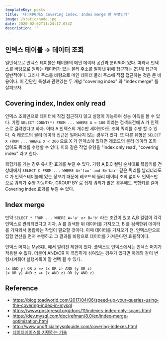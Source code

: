 ```yaml
---
templateKey: posts
title: '데이터베이스 Covering index, Index merge 란 무엇인가'
image: /static/nude.jpg
date: 2020-02-02T11:24:17.034Z
description: ''
---
```



## 인덱스 테이블 → 데이터 조회

일반적으로 인덱스 테이블은 테이블의 메인 데이터 공간과 분리되어 있다. 따라서 인덱스를 바탕으로 원하는 데이터가 있는 물리 주소를 알아낸 뒤에 접근하는 2단계 접근이 일반적이다. 그러나 주소를 바탕으로 메인 데이터 물리 주소에 직접 접근하는 것은 큰 비용이다. 이 간단한 특성과 관련있는 두 개념 "covering index" 와 "index merge" 를 살펴보자.

## Covering index, Index only read

인덱스 조회만으로 데이터에 직접 접근하지 않고 실행이 가능하여 성능 이득을 볼 수 있다. 가령 `SELECT COUNT(*) FROM ... WHERE A < 100` 이라는 검색조건에 A 가 인덱스로 걸려있다고 하자. 이때 A 인덱스의 개수만 세어보아도 조회 쿼리를 수행 할 수 있다. 즉 레코드의 물리 데이터 접근은 일어나지 않는 경우가 있다. 또 다른 유형은 `SELECT X FROM ... WHERE X < 300` 으로 X 가 인덱스에 있다면 레코드의 물리 데이터 조회 없이도 쿼리를 수행할 수 있다. 이와 같은 작업 유형을 "Index only read', "covering index" 라고 한다.

복합키를 거는 경우 유사한 효과를 누릴 수 있다. 가령 A,B,C 컬럼 순서대로 복합키를 건 상태에서 `SELECT C FROM ... WHERE A='foo' and B='bar'` 같은 쿼리를 날리더라도 C 가 인덱스테이블에 있는 정보기 때문에 레코드의 물리 데이터 조회 없이도 인덱스만으로 쿼리가 수행 가능하다. GROUP BY 로 집계 쿼리가 많은 경우에도 복합키를 걸어 Covering index 효과를 누릴 수 있다.

## Index merge

만약 `SELECT * FROM ... WHERE A='a' or B='b'` 라는 조건이 있고 A,B 컬럼이 각각 인덱스로 관리되었다고 치자. A 를 검색한 뒤 데이터를 가져오고, B 를 검색한뒤 데이터를 가져와서 병합하는 작업이 필요할 것이다. 이때 데이터를 가져오기 전, 인엑스만으로 집합 연산을 먼저 수행하고 그 결과를 바탕으로 데이터를 가져온다면 효율적이다.

인덱스 머지는 MySQL 에서 알려진 제한이 있다. 풀텍스트 인덱스에서는 인덱스 머지가 적용될 수 없다. 더불어 AND/OR 이 복잡하게 섞여있는 경우가 있다면 아래와 같이 변형시켜줘야 실행계획이 잘 선택 될 수 있다. 

```
(x AND y) OR z => (x OR z) AND (y OR z)
(x OR y) AND z => (x AND z) OR (y AND z)
```

## Reference

* [](https://blog.toadworld.com/2017/04/06/speed-up-your-queries-using-the-covering-index-in-mysql)<https://blog.toadworld.com/2017/04/06/speed-up-your-queries-using-the-covering-index-in-mysql>
* [](https://www.postgresql.org/docs/12/indexes-index-only-scans.html)<https://www.postgresql.org/docs/11/indexes-index-only-scans.html>
* [](https://dev.mysql.com/doc/refman/8.0/en/index-merge-optimization.html)<https://dev.mysql.com/doc/refman/8.0/en/index-merge-optimization.html>
* [](http://www.unofficialmysqlguide.com/covering-indexes.html)<http://www.unofficialmysqlguide.com/covering-indexes.html>
* [데이터베이스를 지탱하는 기술](http://www.yes24.com/Product/goods/27893960)
